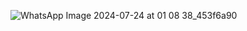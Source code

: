 
![WhatsApp Image 2024-07-24 at 01 08 38_453f6a90](https://github.com/user-attachments/assets/4bf1b3ca-d837-4a65-9c23-4a880b38a4bc)
